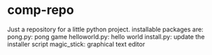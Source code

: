 # comp-repo
Just a repository for a little python project.
installable packages are:
pong.py: pong game
helloworld.py: hello world
install.py: update the installer script
magic_stick: graphical text editor
